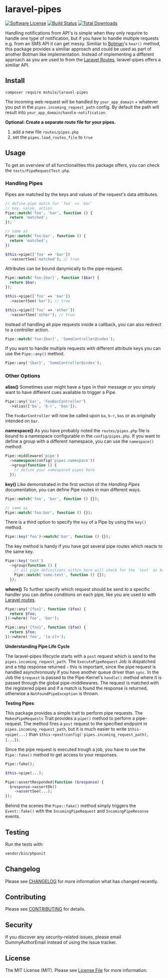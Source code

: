 # laravel-pipes

[![Software License](https://img.shields.io/badge/license-MIT-brightgreen.svg?style=flat-square)](LICENSE.md)
[![Build Status](https://travis-ci.org/m-shule/laravel-pipes.svg?branch=master)](https://travis-ci.org/m-shule/laravel-pipes)
[![Total Downloads](https://img.shields.io/packagist/dt/mshule/laravel-pipes.svg?style=flat-square)](https://packagist.org/packages/mshule/laravel-pipes)

Handling notifications from API's is simple when they only requrire to handle one type of notification, but if you have to handle multiple requests e.g. from an SMS API it can get messy. Similiar to [Botman](https://botman.io)'s `hear()` method, this package provides a similiar approach and could be used as part of another Botman like implementation. Instead of implementing a different approach as you are used to from the [Laravel Routes](https://laravel.com/docs/5.8/routing), laravel-pipes offers a similiar API.

## Install

`composer require mshule/laravel-pipes`

The incoming web request will be handled by `your_app_domain` + whatever you put in the `pipes.incoming_request_path` config. By default the path will result into `your_app_domain/handle-notification`.

**Optional: Create a separate route file for your pipes.**

1. add a new file `routes/pipes.php`
2. set the `pipes.load_routes_file` to `true`

## Usage

To get an overview of all functionalities this package offers, you can check the `tests/PipeRequestTest.php`.

### Handling Pipes

Pipes are matched by the keys and values of the request's data attributes.

```php
// define pipe match for `foo` => `bar`
// key, value, action
Pipe::match('foo', 'bar', function () {
  return 'matched';
});

// same as
Pipe::match('foo:bar', function () {
  return 'matched';
})

$this->pipe(['foo' => 'bar'])
  ->assertSee('matched'); // true
```

Attributes can be bound danymically to the pipe-request.

```php
Pipe::match('foo:{bar}', function ($bar) {
  return $bar;
});

$this->pipe(['foo' => 'bar'])
  ->assertSee('bar'); // true

$this->pipe(['foo' => 'other'])
  ->assertSee('other'); // true
```

Instead of handling all pipe requests inside a callback, you can also redirect to a controller action.

```php
Pipe::match('foo:{bar}', 'SomeController@index');
```

If you want to handle multiple requests with different attribute keys you can use the `Pipe::any()` method.

```php
Pipe::any('{bar}', 'SomeController@index');
```

### Other Options

**alias()**
Sometimes user might have a typo in their message or you simply want to have different cues available to trigger a Pipe.

```php
Pipe::any('bar', 'FooBarController')
  ->alias(['ba', 'b-r', 'bas']);
```

The `FooBarController` will now be called upon `ba`, `b-r`, `bas` or as originally intended on `bar`.

**namespace()**
As you have probably noted the `routes/pipes.php` file is bound to a namespace configurable in the `config/pipes.php`. If you want to define a group with a different namespace, you can use the `namespace()` method:

```php
Pipe::middleware('pipe')
  ->namespace(config('pipes.namespace'))
  ->group(function () {
    // define your namespaced pipes here
  });
```

**key()**
Like demonstrated in the first section of the *Handling Pipes* documentation, you can define Pipe routes in man different ways.

```php
Pipe::match('foo', 'bar', function () {});

// same as
Pipe::match('foo:bar', function () {});
```

There is a third option to specify the `key` of a Pipe by using the `key()` method.

```php
Pipe::key('foo')->match('bar', function () {});
```

The key method is handy if you have got several pipe routes which reacts to the same key.

```php
Pipe::key('text')
  ->group(function () {
    // all pipe definitions within here will check for the `text` as key in the incoming request
    Pipe::match('some-text', function () {});
  });
```

**where()**
To further specify which request should be send to a specific handler you can define conditions on each pipe, like you are used to with [Laravel routes](https://laravel.com/docs/5.8/routing#parameters-regular-expression-constraints).

```php
Pipe::any('{foo}', function ($foo) {
  return $foo;
})->where('foo', 'bar');

Pipe::any('{foo}', function ($foo) {
  return $foo;
})->where('foo', '[a-z]+');
```

**Understanding Pipe Life Cycle**

The laravel-pipes lifecycle starts with a `post` request which is send to the `pipes.incoming_request_path`. The `ExecutePipeRequest` Job is dispatched and a http response returned - this is important, since the pipe request is handled asynchronously if you have another queue driver than `sync`. In the Job the `$request` is passed to the Pipe-Kernel's `handle()` method where it is passed through the global pipe-middlewares. The request is matched with the registered pipes and if a match is found the response is returned, otherwise a `NotFoundPipeException` is thrown.

**Testing Pipes**

This package provides a simple trait to perform pipe requests. The `MakesPipeRequests` Trait provides a `pipe()` method to perform a pipe-request. The method fires a `post` request to the specified endpoint in `pipes.incoming_request_path`, but it is much easier to write `$this->pipe(...)` than `$this->post(config('pipes.incoming_request_path), [...])`.

Since the pipe request is executed trough a job, you have to use the `Pipe::fake()` method to get access to your responses.

```php
Pipe::fake();

$this->pipe(...);

Pipe::assertResponded(function ($response) {
  $response->assertOk()
    ->assertSee(...);
});
```

Behind the scenes the `Pipe::fake()` method simply triggers the `Event::fake()` with the `IncomingPipeRequest` and `IncomingPipeResonse` events.

## Testing

Run the tests with:

```bash
vendor/bin/phpunit
```

## Changelog

Please see [CHANGELOG](CHANGELOG.md) for more information what has changed recently.

## Contributing

Please see [CONTRIBUTING](CONTRIBUTING.md) for details.

## Security

If you discover any security-related issues, please email DummyAuthorEmail instead of using the issue tracker.

## License

The MIT License (MIT). Please see [License File](/LICENSE.md) for more information.
